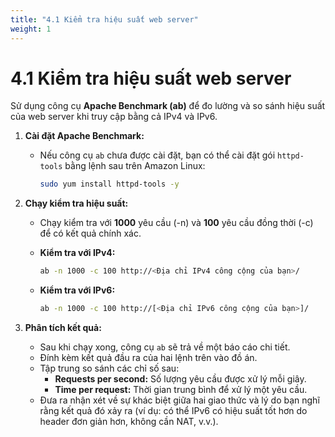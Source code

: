 ```yaml
---
title: "4.1 Kiểm tra hiệu suất web server"
weight: 1
---
```


# 4.1 Kiểm tra hiệu suất web server

Sử dụng công cụ **Apache Benchmark (ab)** để đo lường và so sánh hiệu suất của web server khi truy cập bằng cả IPv4 và IPv6.

1.  **Cài đặt Apache Benchmark:**
    * Nếu công cụ `ab` chưa được cài đặt, bạn có thể cài đặt gói `httpd-tools` bằng lệnh sau trên Amazon Linux:
        ```bash
        sudo yum install httpd-tools -y
        ```

2.  **Chạy kiểm tra hiệu suất:**
    * Chạy kiểm tra với **1000** yêu cầu (-n) và **100** yêu cầu đồng thời (-c) để có kết quả chính xác.

    * **Kiểm tra với IPv4:**
        ```bash
        ab -n 1000 -c 100 http://<Địa chỉ IPv4 công cộng của bạn>/
        ```

    * **Kiểm tra với IPv6:**
        ```bash
        ab -n 1000 -c 100 http://[<Địa chỉ IPv6 công cộng của bạn>]/
        ```

3.  **Phân tích kết quả:**
    * Sau khi chạy xong, công cụ `ab` sẽ trả về một báo cáo chi tiết.
    * Đính kèm kết quả đầu ra của hai lệnh trên vào đồ án.
    * Tập trung so sánh các chỉ số sau:
        * **Requests per second:** Số lượng yêu cầu được xử lý mỗi giây.
        * **Time per request:** Thời gian trung bình để xử lý một yêu cầu.
    * Đưa ra nhận xét về sự khác biệt giữa hai giao thức và lý do bạn nghĩ rằng kết quả đó xảy ra (ví dụ: có thể IPv6 có hiệu suất tốt hơn do header đơn giản hơn, không cần NAT, v.v.).
